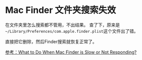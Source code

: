 # Mac Finder 文件夹搜索失效
在文件夹里怎么搜索都不管用，不出结果。
查了下，原来是`~/Library/Preferences/com.apple.finder.plist`这个文件出了错。

直接把它删除，然后Finder搜索就恢复正常了。

[参考：What to Do When Mac Finder is Slow or Not Responding?](https://www.anysoftwaretools.com/mac-finder-slow-not-working/)

